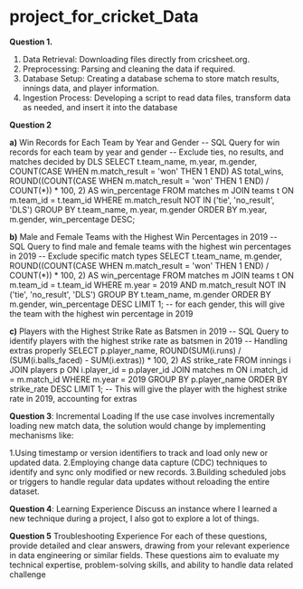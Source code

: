 # project_for_cricket_Data

**Question 1.**

1. Data Retrieval: Downloading files directly from cricsheet.org.
2. Preprocessing: Parsing and cleaning the data if required.
3. Database Setup: Creating a database schema to store match results, innings data, and player information.
4. Ingestion Process: Developing a script to read data files, transform data as needed, and insert it into the database

**Question 2**

**a)** Win Records for Each Team by Year and Gender
-- SQL Query for win records for each team by year and gender
-- Exclude ties, no results, and matches decided by DLS
SELECT 
    t.team_name,
    m.year,
    m.gender,
    COUNT(CASE WHEN m.match_result = 'won' THEN 1 END) AS total_wins,
    ROUND((COUNT(CASE WHEN m.match_result = 'won' THEN 1 END) / COUNT(*)) * 100, 2) AS win_percentage
FROM matches m
JOIN teams t ON m.team_id = t.team_id
WHERE m.match_result NOT IN ('tie', 'no_result', 'DLS')
GROUP BY t.team_name, m.year, m.gender
ORDER BY m.year, m.gender, win_percentage DESC;


**b)** Male and Female Teams with the Highest Win Percentages in 2019
-- SQL Query to find male and female teams with the highest win percentages in 2019
-- Exclude specific match types
SELECT 
    t.team_name,
    m.gender,
    ROUND((COUNT(CASE WHEN m.match_result = 'won' THEN 1 END) / COUNT(*)) * 100, 2) AS win_percentage
FROM matches m
JOIN teams t ON m.team_id = t.team_id
WHERE m.year = 2019
    AND m.match_result NOT IN ('tie', 'no_result', 'DLS')
GROUP BY t.team_name, m.gender
ORDER BY m.gender, win_percentage DESC
LIMIT 1; -- for each gender, this will give the team with the highest win percentage in 2019

**c)** Players with the Highest Strike Rate as Batsmen in 2019 
-- SQL Query to identify players with the highest strike rate as batsmen in 2019
-- Handling extras properly
SELECT 
    p.player_name,
    ROUND(SUM(i.runs) / (SUM(i.balls_faced) - SUM(i.extras)) * 100, 2) AS strike_rate
FROM innings i
JOIN players p ON i.player_id = p.player_id
JOIN matches m ON i.match_id = m.match_id
WHERE m.year = 2019
GROUP BY p.player_name
ORDER BY strike_rate DESC
LIMIT 1; -- This will give the player with the highest strike rate in 2019, accounting for extras

**Question 3**: Incremental Loading
If the use case involves incrementally loading new match data, the solution would change by implementing mechanisms like:

1.Using timestamp or version identifiers to track and load only new or updated data.
2.Employing change data capture (CDC) techniques to identify and sync only modified or new records.
3.Building scheduled jobs or triggers to handle regular data updates without reloading the entire dataset.

**Question 4**: Learning Experience
Discuss an instance where I learned a new technique during a project, I also got to explore a lot of things.

**Question 5** Troubleshooting Experience
For each of these questions, provide detailed and clear answers, drawing from your relevant experience in data engineering or similar fields. These questions aim to evaluate my technical expertise, problem-solving skills, and ability to handle data related challenge
